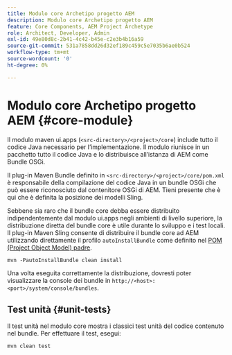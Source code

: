 ```yaml
---
title: Modulo core Archetipo progetto AEM
description: Modulo core Archetipo progetto AEM
feature: Core Components, AEM Project Archetype
role: Architect, Developer, Admin
exl-id: 49e80d8c-2b41-4c42-b45e-c2e3b4b16a59
source-git-commit: 531a7858dd26d32ef189c459c5e7035b6ae0b524
workflow-type: tm+mt
source-wordcount: '0'
ht-degree: 0%

---
```


# Modulo core Archetipo progetto AEM {#core-module}

Il modulo maven ui.apps (`<src-directory>/<project>/core`) include tutto il codice Java necessario per l’implementazione. Il modulo riunisce in un pacchetto tutto il codice Java e lo distribuisce all’istanza di AEM come Bundle OSGi.

Il plug-in Maven Bundle definito in `<src-directory>/<project>/core/pom.xml` è responsabile della compilazione del codice Java in un bundle OSGi che può essere riconosciuto dal contenitore OSGi di AEM. Tieni presente che è qui che è definita la posizione dei modelli Sling.

Sebbene sia raro che il bundle core debba essere distribuito indipendentemente dal modulo ui.apps negli ambienti di livello superiore, la distribuzione diretta del bundle core è utile durante lo sviluppo e i test locali. Il plug-in Maven Sling consente di distribuire il bundle core ad AEM utilizzando direttamente il profilo `autoInstallBundle` come definito nel [POM (Project Object Model) padre](/help/developing/archetype/using.md#parent-pom).

```shell
mvn -PautoInstallBundle clean install
```

Una volta eseguita correttamente la distribuzione, dovresti poter visualizzare la console dei bundle in `http://<host>:<port>/system/console/bundles`.

## Test unità {#unit-tests}

Il test unità nel modulo core mostra i classici test unità del codice contenuto nel bundle. Per effettuare il test, esegui:

```shell
mvn clean test
```
